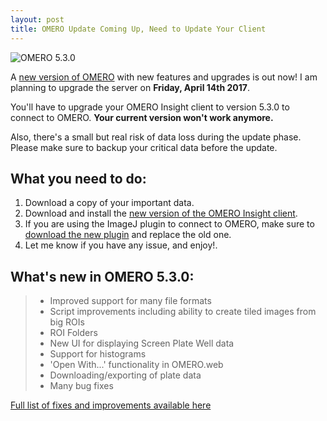 ```yaml
---
layout: post
title: OMERO Update Coming Up, Need to Update Your Client
---
```


![OMERO 5.3.0](http://www.openmicroscopy.org/site/support/ome-artwork/omero-logos/omero-logo-400.png)

A [new version of OMERO](http://downloads.openmicroscopy.org/omero/5.3.0/) with new features and upgrades is out now! I am planning to upgrade the server on **Friday, April 14th 2017**.  

You'll have to upgrade your OMERO Insight client to version 5.3.0 to connect to OMERO. **Your current version won't work anymore.** 

Also, there's a small but real risk of data loss during the update phase. Please make sure to backup your critical data before the update.

What you need to do:
----
1. Download a copy of your important data.
2. Download and install the [new version of the OMERO Insight client](http://downloads.openmicroscopy.org/omero/5.3.0/).
3. If you are using the ImageJ plugin to connect to OMERO, make sure to [download the new plugin](http://downloads.openmicroscopy.org/omero/5.3.0/artifacts/OMERO.insight-ij-5.3.0-ice36-b59.zip) and replace the old one.
4. Let me know if you have any issue, and enjoy!.



What's new in OMERO 5.3.0:
----

>* Improved support for many file formats 
>* Script improvements including ability to create tiled images from big ROIs
>* ROI Folders
>* New UI for displaying Screen Plate Well data
>* Support for histograms
>* 'Open With...' functionality in OMERO.web
>* Downloading/exporting of plate data
>* Many bug fixes

[Full list of fixes and improvements available here](http://www.openmicroscopy.org/site/support/omero5.3/users/whatsnew.html)
